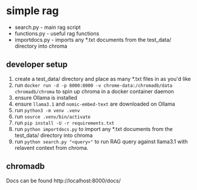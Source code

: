 # simple rag

- search.py - main rag script
- functions.py - useful rag functions
- importdocs.py - imports any *.txt documents from the test_data/ directory into chroma

## developer setup

1.  create a test_data/ directory and place as many *.txt files in as you'd like
2.  run `docker run -d -p 8000:8000 -v chrome-data:/chromadb/data chromadb/chroma` to spin up chroma in a docker container daemon
3.  ensure Ollama is installed
4.  ensure `llama3.1` and `nomic-embed-text` are downloaded on Ollama
5.  run `python3 -m venv .venv`
6.  run `source .venv/bin/activate`
7.  run `pip install -U -r requirements.txt`
8.  run `python importdocs.py` to import any *.txt documents from the test_data/ directory into chroma
9.  run `python search.py "<query>"` to run RAG query against llama3.1 with relavent context from chroma.

## chromadb

Docs can be found http://localhost:8000/docs/
